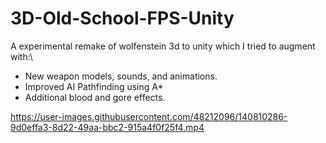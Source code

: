 # 3D-Old-School-FPS-Unity

A experimental remake of wolfenstein 3d to unity which I tried to augment with:\
- New weapon models, sounds, and animations.
- Improved AI Pathfinding using A*
- Additional blood and gore effects.

https://user-images.githubusercontent.com/48212096/140810286-9d0effa3-8d22-49aa-bbc2-915a4f0f25f4.mp4

